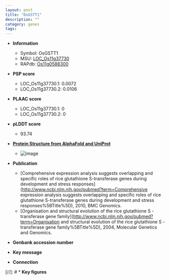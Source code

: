 ```yaml
---
layout: post
title: "OsGSTT1"
description: ""
category: genes
tags: 
---
```


* **Information**  
    + Symbol: OsGSTT1  
    + MSU: [LOC_Os11g37730](http://rice.plantbiology.msu.edu/cgi-bin/ORF_infopage.cgi?orf=LOC_Os11g37730)  
    + RAPdb: [Os11g0588300](http://rapdb.dna.affrc.go.jp/viewer/gbrowse_details/irgsp1?name=Os11g0588300)  

* **PSP score**  
    + LOC_Os11g37730.1: 0.0072 
    + LOC_Os11g37730.2: 0.0106 

* **PLAAC score**  
    + LOC_Os11g37730.1: 0 
    + LOC_Os11g37730.2: 0 

* **pLDDT score**
    + 93.74

* **[Protein Structure from AlphaFold and UniProt](https://www.uniprot.org/uniprotkb/Q945X2/entry#structure)**
    + ![image](https://ricepsp.github.io/images/Q9/AF-Q945X2-F1.png)

* **Publication**  
    + [Comprehensive expression analysis suggests overlapping and specific roles of rice glutathione S-transferase genes during development and stress responses](http://www.ncbi.nlm.nih.gov/pubmed?term=Comprehensive expression analysis suggests overlapping and specific roles of rice glutathione S-transferase genes during development and stress responses%5BTitle%5D), 2010, BMC Genomics.
    + [Organisation and structural evolution of the rice glutathione S -transferase gene family](http://www.ncbi.nlm.nih.gov/pubmed?term=Organisation and structural evolution of the rice glutathione S -transferase gene family%5BTitle%5D), 2004, Molecular Genetics and Genomics.

* **Genbank accession number**  

* **Key message**  

* **Connection**  

[//]: # * **Key figures**  


